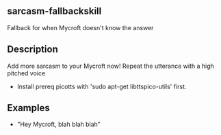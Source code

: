 ## sarcasm-fallbackskill
Fallback for when Mycroft doesn't know the answer

## Description 
 
Add more sarcasm to your Mycroft now!
Repeat the utterance with a high pitched voice

- Install prereq picotts with 'sudo apt-get libttspico-utils' first.

## Examples 
* "Hey Mycroft, blah blah blah"
